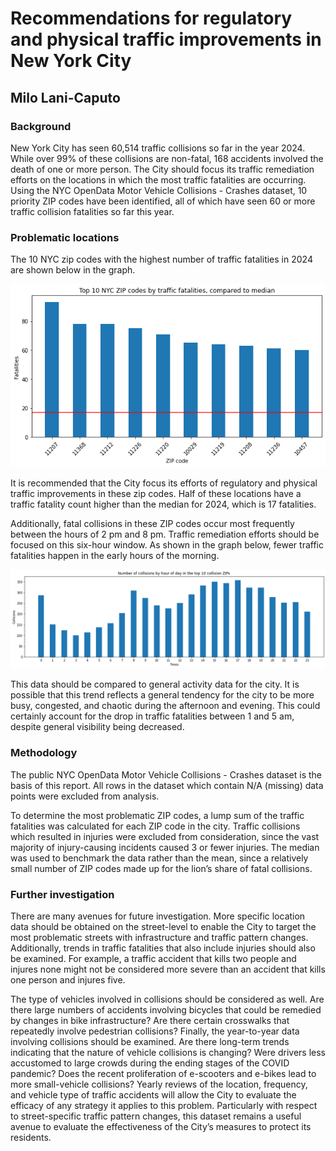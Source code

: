 # Recommendations for regulatory and physical traffic improvements in New York City

## Milo Lani-Caputo

### Background
New York City has seen 60,514 traffic collisions so far in the year 2024. While over 99% of these collisions are non-fatal, 168 accidents involved the death of one or more person. The City should focus its traffic remediation efforts on the locations in which the most traffic fatalities are occurring. Using the NYC OpenData Motor Vehicle Collisions - Crashes dataset, 10 priority ZIP codes have been identified, all of which have seen 60 or more traffic collision fatalities so far this year.

### Problematic locations
The 10 NYC zip codes with the highest number of traffic fatalities in 2024 are shown below in
the graph.

![Fig 1](top_zip_codes.png)

It is recommended that the City focus its efforts of regulatory and physical traffic improvements in these zip codes. Half of these locations have a traffic fatality count higher than the median for 2024, which is 17 fatalities.

Additionally, fatal collisions in these ZIP codes occur most frequently between the hours of 2 pm and 8 pm. Traffic remediation efforts should be focused on this six-hour window. As shown in the graph below, fewer traffic fatalities happen in the early hours of the morning.

![Fig 2](times.png)

This data should be compared to general activity data for the city. It is possible that this trend reflects a general tendency for the city to be more busy, congested, and chaotic during the afternoon and evening. This could certainly account for the drop in traffic fatalities between 1 and 5 am, despite general visibility being decreased.

### Methodology
The public NYC OpenData Motor Vehicle Collisions - Crashes dataset is the basis of this report. All rows in the dataset which contain N/A (missing) data points were excluded from
analysis.

To determine the most problematic ZIP codes, a lump sum of the traffic fatalities was calculated for each ZIP code in the city. Traffic collisions which resulted in injuries were
excluded from consideration, since the vast majority of injury-causing incidents caused 3 or fewer injuries. The median was used to benchmark the data rather than the mean, since a relatively small number of ZIP codes made up for the lion’s share of fatal collisions.

### Further investigation
There are many avenues for future investigation. More specific location data should be obtained on the street-level to enable the City to target the most problematic streets with infrastructure and traffic pattern changes. Additionally, trends in traffic fatalities that also include injuries should also be examined. For example, a traffic accident that kills two people and injures none might not be considered more severe than an accident that kills one person and injures five.

The type of vehicles involved in collisions should be considered as well. Are there large numbers of accidents involving bicycles that could be remedied by changes in bike
infrastructure? Are there certain crosswalks that repeatedly involve pedestrian collisions? Finally, the year-to-year data involving collisions should be examined. Are there long-term
trends indicating that the nature of vehicle collisions is changing? Were drivers less accustomed to large crowds during the ending stages of the COVID pandemic? Does the recent proliferation of e-scooters and e-bikes lead to more small-vehicle collisions? Yearly reviews of the location, frequency, and vehicle type of traffic accidents will allow the City to evaluate the efficacy of any strategy it applies to this problem. Particularly with respect to street-specific traffic pattern changes, this dataset remains a useful avenue to evaluate the effectiveness of the City’s measures to protect its residents.